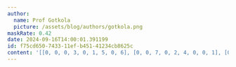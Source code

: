 ```yaml
---
author:
  name: Prof Gotkola
  picture: /assets/blog/authors/gotkola.png
maskRate: 0.42
date: 2024-09-16T14:00:01.391199
id: f75cd650-7433-11ef-b451-41234cb8625c
content: '[[0, 0, 0, 3, 0, 1, 5, 0, 6], [0, 0, 7, 0, 2, 4, 0, 0, 1], [0, 0, 9, 8, 5, 6, 7, 4, 2], [0, 0, 1, 0, 9, 0, 4, 0, 7], [0, 4, 3, 0, 0, 0, 8, 2, 9], [2, 9, 8, 0, 0, 7, 0, 1, 0], [1, 0, 5, 7, 4, 2, 9, 6, 3], [4, 0, 2, 5, 6, 0, 1, 7, 0], [9, 7, 0, 0, 0, 0, 2, 0, 4]]'
---
```

